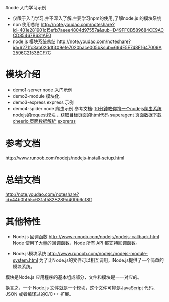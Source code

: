 #node 入门学习示例
- 仅限于入门学习,并不深入了解,主要学习npm的使用,了解node.js 的模块系统
- npn 使用总结 http://note.youdao.com/noteshare?id=401e281901c15efb7aeee4804d97557a&sub=D49FFCB589684CE9ACCD85467B631AE0
- node.js 模块系统总结 http://note.youdao.com/noteshare?id=6271fc3ab02ddf309efe7020bace005b&sub=694E5E748F1647009A2596C2153BCF7C

# 模块介绍
- demo1-server node 入门示例
- demo2-module 模块化
- demo3-express express 示例
- demo4-spider node 爬虫示例
参考文档: [10分钟教你撸一个nodejs爬虫系统](https://segmentfault.com/a/1190000009542336)
[nodejs的request模块，获取目标页面的html代码](https://github.com/request/request)
[superagent 页面数据下载](http://visionmedia.github.io/superagent/)
[cheerio 页面数据解析](https://cheerio.js.org/)
[exprerss ](http://www.expressjs.com.cn/)

# 参考文档
http://www.runoob.com/nodejs/nodejs-install-setup.html

# 总结文档
http://note.youdao.com/noteshare?id=44b0bf55c631af5828289d400b6cf8ff

# 其他特性
- Node.js 回调函数 http://www.runoob.com/nodejs/nodejs-callback.html Node 使用了大量的回调函数，Node 所有 API 都支持回调函数。

- Node.js模块系统 http://www.runoob.com/nodejs/nodejs-module-system.html 为了让Node.js的文件可以相互调用，Node.js提供了一个简单的模块系统。

模块是Node.js 应用程序的基本组成部分，文件和模块是一一对应的。

换言之，一个 Node.js 文件就是一个模块，这个文件可能是JavaScript 代码、JSON 或者编译过的C/C++ 扩展。
